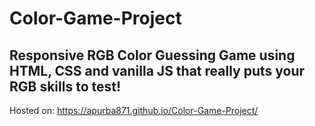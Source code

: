 # Color-Game-Project
## Responsive RGB Color Guessing Game using **HTML, CSS and vanilla JS** that really puts your RGB skills to test!

Hosted on: https://apurba871.github.io/Color-Game-Project/
